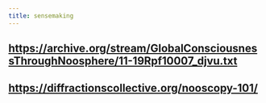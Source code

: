 ```yaml
---
title: sensemaking
---
```


## https://archive.org/stream/GlobalConsciousnessThroughNoosphere/11-19Rpf10007_djvu.txt

## https://diffractionscollective.org/nooscopy-101/
##
